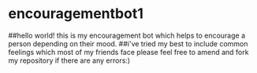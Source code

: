 # encouragementbot1

##hello world! this is my encouragement bot which helps to encourage a person depending on their mood. 
##i've tried my best to include common feelings which most of my friends face 
please feel free to amend and fork my repository if there are any errors:)
